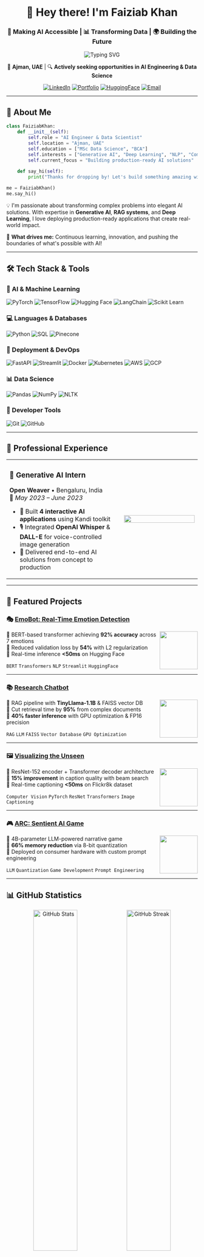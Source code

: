<div align="center">

# 👋 Hey there! I'm **Faiziab Khan**

### 🚀 Making AI Accessible | 📊 Transforming Data | 🌍 Building the Future

<img src="https://readme-typing-svg.herokuapp.com?font=Fira+Code&size=22&pause=1000&color=00D9FF&center=true&vCenter=true&width=600&lines=Generative+AI+Engineer;Deep+Learning+Enthusiast;Building+Intelligent+Systems;Transforming+Data+into+Insights" alt="Typing SVG" />

📍 **Ajman, UAE** | 🔍 **Actively seeking opportunities in AI Engineering & Data Science**

[![LinkedIn](https://img.shields.io/badge/LinkedIn-0A66C2?style=for-the-badge&logo=linkedin&logoColor=white)](https://www.linkedin.com/in/faiziab-k-1a3a26121/)
[![Portfolio](https://img.shields.io/badge/Portfolio-FF5722?style=for-the-badge&logo=google-chrome&logoColor=white)](https://faiziab.github.io/Faiziab_Portfolio/)
[![HuggingFace](https://img.shields.io/badge/HuggingFace-FFD21E?style=for-the-badge&logo=huggingface&logoColor=black)](https://huggingface.co/FaiziK)
[![Email](https://img.shields.io/badge/Email-EA4335?style=for-the-badge&logo=gmail&logoColor=white)](mailto:faiziabkhan1@gmail.com)

</div>

---

## 🚀 About Me

```python
class FaiziabKhan:
    def __init__(self):
        self.role = "AI Engineer & Data Scientist"
        self.location = "Ajman, UAE"
        self.education = ["MSc Data Science", "BCA"]
        self.interests = ["Generative AI", "Deep Learning", "NLP", "Computer Vision"]
        self.current_focus = "Building production-ready AI solutions"
        
    def say_hi(self):
        print("Thanks for dropping by! Let's build something amazing with AI 🚀")

me = FaiziabKhan()
me.say_hi()
```

💡 I'm passionate about transforming complex problems into elegant AI solutions. With expertise in **Generative AI**, **RAG systems**, and **Deep Learning**, I love deploying production-ready applications that create real-world impact.

🎯 **What drives me:** Continuous learning, innovation, and pushing the boundaries of what's possible with AI!

---

## 🛠️ Tech Stack & Tools

### 🤖 AI & Machine Learning
![PyTorch](https://img.shields.io/badge/PyTorch-EE4C2C?style=for-the-badge&logo=pytorch&logoColor=white)
![TensorFlow](https://img.shields.io/badge/TensorFlow-FF6F00?style=for-the-badge&logo=tensorflow&logoColor=white)
![Hugging Face](https://img.shields.io/badge/Hugging%20Face-FFD21E?style=for-the-badge&logo=huggingface&logoColor=black)
![LangChain](https://img.shields.io/badge/LangChain-1C3C3C?style=for-the-badge&logo=chainlink&logoColor=white)
![Scikit Learn](https://img.shields.io/badge/Scikit_Learn-F7931E?style=for-the-badge&logo=scikit-learn&logoColor=white)

### 💻 Languages & Databases
![Python](https://img.shields.io/badge/Python-3776AB?style=for-the-badge&logo=python&logoColor=white)
![SQL](https://img.shields.io/badge/SQL-4479A1?style=for-the-badge&logo=mysql&logoColor=white)
![Pinecone](https://img.shields.io/badge/Pinecone-000000?style=for-the-badge&logo=pinecone&logoColor=white)

### 🚀 Deployment & DevOps
![FastAPI](https://img.shields.io/badge/FastAPI-009688?style=for-the-badge&logo=fastapi&logoColor=white)
![Streamlit](https://img.shields.io/badge/Streamlit-FF4B4B?style=for-the-badge&logo=streamlit&logoColor=white)
![Docker](https://img.shields.io/badge/Docker-2496ED?style=for-the-badge&logo=docker&logoColor=white)
![Kubernetes](https://img.shields.io/badge/Kubernetes-326CE5?style=for-the-badge&logo=kubernetes&logoColor=white)
![AWS](https://img.shields.io/badge/AWS-FF9900?style=for-the-badge&logo=amazonaws&logoColor=white)
![GCP](https://img.shields.io/badge/GCP-4285F4?style=for-the-badge&logo=google-cloud&logoColor=white)

### 📊 Data Science
![Pandas](https://img.shields.io/badge/Pandas-150458?style=for-the-badge&logo=pandas&logoColor=white)
![NumPy](https://img.shields.io/badge/NumPy-013243?style=for-the-badge&logo=numpy&logoColor=white)
![NLTK](https://img.shields.io/badge/NLTK-154F3C?style=for-the-badge&logo=python&logoColor=white)

### 🔧 Developer Tools
![Git](https://img.shields.io/badge/Git-F05032?style=for-the-badge&logo=git&logoColor=white)
![GitHub](https://img.shields.io/badge/GitHub-181717?style=for-the-badge&logo=github&logoColor=white)

---

## 💼 Professional Experience

<table>
<tr>
<td width="60%">

### 🏢 Generative AI Intern
**Open Weaver** • Bengaluru, India  
📅 *May 2023 – June 2023*

- 🎨 Built **4 interactive AI applications** using Kandi toolkit
- 🎙️ Integrated **OpenAI Whisper** & **DALL-E** for voice-controlled image generation
- 🚀 Delivered end-to-end AI solutions from concept to production

</td>
<td width="40%">
<img src="https://media.giphy.com/media/qgQUggAC3Pfv687qPC/giphy.gif" width="100%"/>
</td>
</tr>
</table>

---

## 🎯 Featured Projects

### 🎭 [EmoBot: Real-Time Emotion Detection](https://github.com/Faiziab/EmoBot)
<img align="right" width="100" src="https://media.giphy.com/media/3o7qDSOvfaCO9b3MlO/giphy.gif"/>

🔹 BERT-based transformer achieving **92% accuracy** across 7 emotions  
🔹 Reduced validation loss by **54%** with L2 regularization  
🔹 Real-time inference **<50ms** on Hugging Face  

`BERT` `Transformers` `NLP` `Streamlit` `HuggingFace`

---

### 📚 [Research Chatbot](https://github.com/Faiziab/Research_Chatbot)
<img align="right" width="100" src="https://media.giphy.com/media/SWoSkN6DxTszqIKEqv/giphy.gif"/>

🔹 RAG pipeline with **TinyLlama-1.1B** & FAISS vector DB  
🔹 Cut retrieval time by **95%** from complex documents  
🔹 **40% faster inference** with GPU optimization & FP16 precision  

`RAG` `LLM` `FAISS` `Vector Database` `GPU Optimization`

---

### 🖼️ [Visualizing the Unseen](https://github.com/Faiziab/Image_Captioning)
<img align="right" width="100" src="https://media1.giphy.com/media/v1.Y2lkPTc5MGI3NjExcjR6eTExcHB3eDRtM2M1c3Y0NG11MzBvYmR1bjBkdDB5d3RqaXhnYyZlcD12MV9pbnRlcm5hbF9naWZfYnlfaWQmY3Q9Zw/l4KhN0xSQ11fSS1La/giphy.gif"/>

🔹 ResNet-152 encoder + Transformer decoder architecture  
🔹 **15% improvement** in caption quality with beam search  
🔹 Real-time captioning **<50ms** on Flickr8k dataset  

`Computer Vision` `PyTorch` `ResNet` `Transformers` `Image Captioning`

---

### 🎮 [ARC: Sentient AI Game](https://github.com/Faiziab/ARC-AI)
<img align="right" width="100" src="https://media.giphy.com/media/LaVp0AyqR5bGsC5Cbm/giphy.gif"/>

🔹 4B-parameter LLM-powered narrative game  
🔹 **66% memory reduction** via 8-bit quantization  
🔹 Deployed on consumer hardware with custom prompt engineering  

`LLM` `Quantization` `Game Development` `Prompt Engineering`

---

## 📊 GitHub Statistics

<div align="center">

<img src="https://github-readme-stats.vercel.app/api?username=Faiziab&show_icons=true&theme=tokyonight&hide_border=true&count_private=true" width="48%" alt="GitHub Stats"/>
<img src="https://github-readme-streak-stats.herokuapp.com/?user=Faiziab&theme=tokyonight&hide_border=true" width="48%" alt="GitHub Streak"/>

<img src="https://github-readme-stats.vercel.app/api/top-langs/?username=Faiziab&layout=compact&theme=tokyonight&hide_border=true&langs_count=8" width="48%" alt="Top Languages"/>
<img src="https://github-readme-activity-graph.vercel.app/graph?username=Faiziab&theme=tokyo-night&hide_border=true" width="48%" alt="Contribution Graph"/>

</div>

---

## 🎓 Education

<table>
<tr>
<td align="center" width="50%">
🎓 MSc in Data Science
Christ University, Bengaluru
📅 2022 - 2024
⭐ CGPA: 8.1/10
</td>
<td align="center" width="50%">
💻 Bachelor of Computer Applications
Amity University, Lucknow
📅 2019 - 2022
⭐ CGPA: 8.26/10
</td>
</tr>
</table>

---

## 🌱 Currently Exploring

```yaml
focus_areas:
  - Advanced RAG architectures & multi-agent AI systems
  - MLOps best practices & efficient model deployment
  - Cutting-edge LLM applications for real-world scenarios
  - Agentic AI & autonomous decision-making systems
```

---

## 📈 Profile Views & Contributions

<div align="center">

![Profile Views](https://komarev.com/ghpvc/?username=Faiziab&color=00D9FF&style=for-the-badge&label=PROFILE+VIEWS)

<img src="https://quotes-github-readme.vercel.app/api?type=horizontal&theme=tokyonight" alt="Random Dev Quote"/>

</div>

---

<div align="center">

### 💬 Let's Connect and Build Something Amazing! 🚀

**💡 Open to collaborations on AI/ML projects**

<img src="https://media.giphy.com/media/LnQjpWaON8nhr21vNW/giphy.gif" width="60"> <em><b>I love connecting with different people</b> so if you want to say <b>hi, I'll be happy to meet you!</b> 😊</em>

---

⭐ **If you find my work interesting, feel free to star my repositories!** ⭐

</div>
